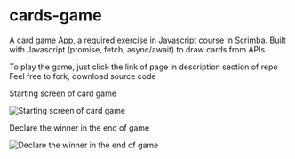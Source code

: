 # cards-game
A card game App, a required exercise in Javascript course in Scrimba. Built with Javascript (promise, fetch, async/await) to draw cards from APIs

To play the game, just click the link of page in description section of repo
Feel free to fork, download source code

Starting screen of card game

![Starting screen of card game](https://i.ibb.co/jDcjnCD/demo1.jpg)

Declare the winner in the end of game

![Declare the winner in the end of game](https://i.ibb.co/p3Y6Cc7/demo2.jpg)
